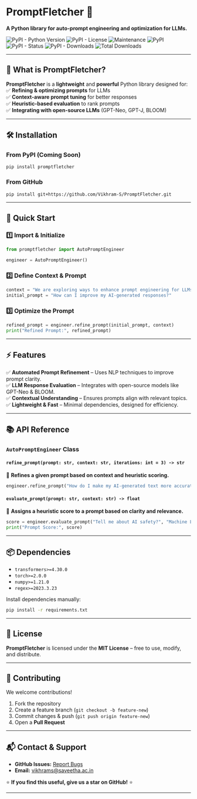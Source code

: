 # **PromptFletcher** 🚀  
**A Python library for auto-prompt engineering and optimization for LLMs.**  

![PyPI - Python Version](https://img.shields.io/pypi/pyversions/promptfletcher?label=Python) ![PyPI - License](https://img.shields.io/pypi/l/promptfletcher?label=License&color=red) ![Maintenance](https://img.shields.io/maintenance/yes/2025?label=Maintained) ![PyPI](https://img.shields.io/pypi/v/promptfletcher?label=PyPi) ![PyPI - Status](https://img.shields.io/pypi/status/promptfletcher?label=Status) ![PyPI - Downloads](https://img.shields.io/pypi/dm/promptfletcher?label=Monthly%20Downloads) ![Total Downloads](https://static.pepy.tech/badge/promptfletcher?label=Total%20Downloads)  

---

## **🚀 What is PromptFletcher?**  
**PromptFletcher** is a **lightweight** and **powerful** Python library designed for:  
✅ **Refining & optimizing prompts** for LLMs  
✅ **Context-aware prompt tuning** for better responses  
✅ **Heuristic-based evaluation** to rank prompts  
✅ **Integrating with open-source LLMs** (GPT-Neo, GPT-J, BLOOM)  

---

## **🛠️ Installation**  
### **From PyPI** (Coming Soon)
```bash
pip install promptfletcher
```
### **From GitHub**
```bash
pip install git+https://github.com/Vikhram-S/PromptFletcher.git
```

---

## **📌 Quick Start**  
### **1️⃣ Import & Initialize**  
```python
from promptfletcher import AutoPromptEngineer

engineer = AutoPromptEngineer()
```

### **2️⃣ Define Context & Prompt**  
```python
context = "We are exploring ways to enhance prompt engineering for LLMs."
initial_prompt = "How can I improve my AI-generated responses?"
```

### **3️⃣ Optimize the Prompt**  
```python
refined_prompt = engineer.refine_prompt(initial_prompt, context)
print("Refined Prompt:", refined_prompt)
```

---

## **⚡ Features**  
✅ **Automated Prompt Refinement** – Uses NLP techniques to improve prompt clarity.  
✅ **LLM Response Evaluation** – Integrates with open-source models like GPT-Neo & BLOOM.  
✅ **Contextual Understanding** – Ensures prompts align with relevant topics.  
✅ **Lightweight & Fast** – Minimal dependencies, designed for efficiency.  

---

## **📚 API Reference**  
### **`AutoPromptEngineer` Class**
#### `refine_prompt(prompt: str, context: str, iterations: int = 3) -> str`  
🔹 **Refines a given prompt based on context and heuristic scoring.**  
```python
engineer.refine_prompt("How do I make my AI-generated text more accurate?", "LLM optimization")
```

#### `evaluate_prompt(prompt: str, context: str) -> float`  
🔹 **Assigns a heuristic score to a prompt based on clarity and relevance.**  
```python
score = engineer.evaluate_prompt("Tell me about AI safety?", "Machine Learning Ethics")
print("Prompt Score:", score)
```

---

## **📦 Dependencies**
- `transformers>=4.30.0`
- `torch>=2.0.0`
- `numpy>=1.21.0`
- `regex>=2023.3.23`

Install dependencies manually:
```bash
pip install -r requirements.txt
```

---

## **📜 License**  
**PromptFletcher** is licensed under the **MIT License** – free to use, modify, and distribute.  

---

## **🤝 Contributing**  
We welcome contributions!  
1. Fork the repository  
2. Create a feature branch (`git checkout -b feature-new`)  
3. Commit changes & push (`git push origin feature-new`)  
4. Open a **Pull Request**  

---

## **📬 Contact & Support**  
- **GitHub Issues:** [Report Bugs](https://github.com/Vikhram-S/PromptFletcher/issues)  
- **Email:** vikhrams@saveetha.ac.in  

⭐ **If you find this useful, give us a star on GitHub!** ⭐  

---
